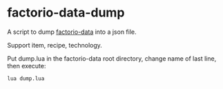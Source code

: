 # factorio-data-dump

A script to dump [factorio-data](https://github.com/wube/factorio-data) into a json file.

Support item, recipe, technology.

Put dump.lua in the factorio-data root directory, change name of last line, then execute:
```
lua dump.lua
```
